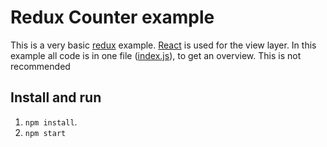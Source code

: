 # Redux Counter example

This is a very basic [redux](redux.js.org) example. [React](https://facebook.github.io/react/) is used for the view layer. In this example all code is in one file ([index.js](index.js)), to get an overview. This is not recommended 

## Install and run

1. `npm install`.
2. `npm start`


